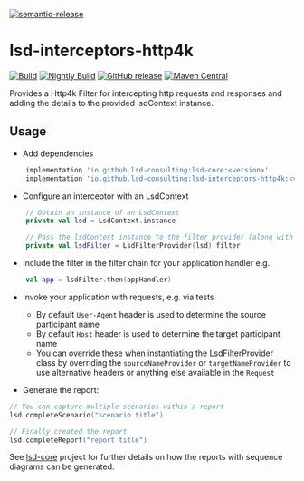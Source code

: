 [![semantic-release](https://img.shields.io/badge/semantic-release-e10079.svg?logo=semantic-release)](https://github.com/semantic-release/semantic-release)

# lsd-interceptors-http4k

[![Build](https://github.com/lsd-consulting/lsd-interceptors-http4k/actions/workflows/ci.yml/badge.svg?branch=main)](https://github.com/lsd-consulting/lsd-interceptors-http4k/actions/workflows/ci.yml)
[![Nightly Build](https://github.com/lsd-consulting/lsd-interceptors-http4k/actions/workflows/nightly.yml/badge.svg)](https://github.com/lsd-consulting/lsd-interceptors-http4k/actions/workflows/nightly.yml)
[![GitHub release](https://img.shields.io/github/release/lsd-consulting/lsd-interceptors-http4k)](https://github.com/lsd-consulting/lsd-interceptors-http4k/releases)
[![Maven Central](https://img.shields.io/maven-central/v/io.github.lsd-consulting/lsd-interceptors-http4k.svg?label=Maven%20Central)](https://search.maven.org/search?q=g:%22io.github.lsd-consulting%22%20AND%20a:%22lsd-interceptors-http4k%22)

Provides a Http4k Filter for intercepting http requests and responses and adding the details to the provided lsdContext instance.

## Usage

- Add dependencies

```groovy
    implementation 'io.github.lsd-consulting:lsd-core:<version>'
    implementation 'io.github.lsd-consulting:lsd-interceptors-http4k:<version>'
```

- Configure an interceptor with an LsdContext

```kotlin
    // Obtain an instance of an LsdContext 
    private val lsd = LsdContext.instance

    // Pass the lsdContext instance to the filter provider (along with any additional options)
    private val lsdFilter = LsdFilterProvider(lsd).filter
```

- Include the filter in the filter chain for your application handler e.g.

```kotlin
    val app = lsdFilter.then(appHandler)
```

- Invoke your application with requests, e.g. via tests
  - By default `User-Agent` header is used to determine the source participant name
  - By default `Host` header is used to determine the target participant name
  - You can override these when instantiating the LsdFilterProvider class by overriding the `sourceNameProvider` or `targetNameProvider` to use alternative headers or anything else available in the `Request` 

- Generate the report:
```kotlin
// You can capture multiple scenarios within a report
lsd.completeScenario("scenario title")

// Finally created the report
lsd.completeReport("report title")
```

See  [lsd-core](https://github.com/lsd-consulting/lsd-core) project for further details on how the reports with sequence diagrams can be generated.
